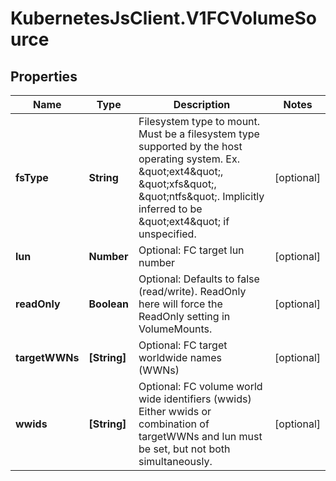 # KubernetesJsClient.V1FCVolumeSource

## Properties
Name | Type | Description | Notes
------------ | ------------- | ------------- | -------------
**fsType** | **String** | Filesystem type to mount. Must be a filesystem type supported by the host operating system. Ex. \&quot;ext4\&quot;, \&quot;xfs\&quot;, \&quot;ntfs\&quot;. Implicitly inferred to be \&quot;ext4\&quot; if unspecified. | [optional] 
**lun** | **Number** | Optional: FC target lun number | [optional] 
**readOnly** | **Boolean** | Optional: Defaults to false (read/write). ReadOnly here will force the ReadOnly setting in VolumeMounts. | [optional] 
**targetWWNs** | **[String]** | Optional: FC target worldwide names (WWNs) | [optional] 
**wwids** | **[String]** | Optional: FC volume world wide identifiers (wwids) Either wwids or combination of targetWWNs and lun must be set, but not both simultaneously. | [optional] 


